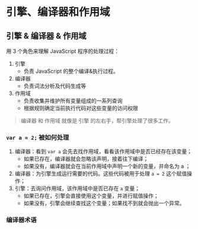 # 引擎、编译器和作用域

## 引擎 & 编译器 & 作用域

用 3 个角色来理解 JavaScript 程序的处理过程：

1. 引擎
   - 负责 JavaScript 的整个编译&执行过程。
2. 编译器
   - 负责词法分析及代码生成等
3. 作用域
   - 负责收集并维护所有变量组成的一系列查询
   - 根据规则确定当前执行代码对这些变量的访问权限

> 编译器 和 作用域 就像是 引擎 的左右手，帮引擎处理了很多工作。

### `var a = 2;` 被如何处理

1. 编译器：看到 `var a` 会先去找作用域，看看该作用域中是否已经存在该变量；
   - 如果已存在，编译器就会忽略该声明，接着往下编译；
   - 如果没有，编译器就会在当前作用域中声明一个新的变量，并命名为 a ；
2. 编译器：为引擎生成运行需要的代码。这些代码被用于处理 `a = 2` 这个赋值操作；
3. 引擎：去询问作用域，该作用域中是否已存在 `a` 变量；
   - 如果已存在，引擎会直接使用这个变量，并进行赋值操作；
   - 如果没有，引擎会继续查找这个变量；如果找不到就会抛出一个异常。

### 编译器术语





